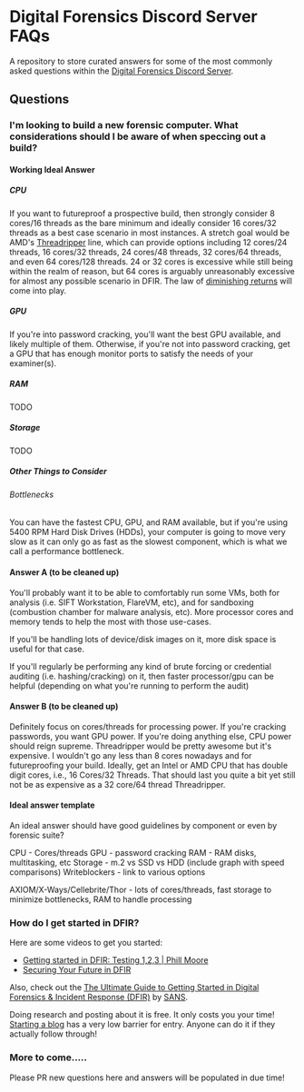 # Digital Forensics Discord Server FAQs

A repository to store curated answers for some of the most commonly asked questions within the [Digital Forensics Discord Server](https://discord.com/servers/digital-forensics-427876741990711298).

## Questions

### I'm looking to build a new forensic computer. What considerations should I be aware of when speccing out a build?

#### Working Ideal Answer

##### CPU

If you want to futureproof a prospective build, then strongly consider 8 cores/16 threads as the bare minimum and ideally consider 16 cores/32 threads as a best case scenario in most instances. A stretch goal would be AMD's [Threadripper](https://en.wikipedia.org/wiki/List_of_AMD_Ryzen_processors) line, which can provide options including 12 cores/24 threads, 16 cores/32 threads, 24 cores/48 threads, 32 cores/64 threads, and even 64 cores/128 threads. 24 or 32 cores is excessive while still being within the realm of reason, but 64 cores is arguably unreasonably excessive for almost any possible scenario in DFIR. The law of [diminishing returns](https://en.wikipedia.org/wiki/Diminishing_returns) will come into play.

##### GPU

If you're into password cracking, you'll want the best GPU available, and likely multiple of them. Otherwise, if you're not into password cracking, get a GPU that has enough monitor ports to satisfy the needs of your examiner(s). 

##### RAM

TODO

##### Storage

TODO

##### Other Things to Consider

###### Bottlenecks

You can have the fastest CPU, GPU, and RAM available, but if you're using 5400 RPM Hard Disk Drives (HDDs), your computer is going to move very slow as it can only go as fast as the slowest component, which is what we call a performance bottleneck.

#### Answer A (to be cleaned up)

You'll probably want it to be able to comfortably run some VMs, both for analysis (i.e. SIFT Workstation, FlareVM, etc), and for sandboxing (combustion chamber for malware analysis, etc).  More processor cores and memory tends to help the most with those use-cases.

If you'll be handling lots of device/disk images on it, more disk space is useful for that case.

If you'll regularly be performing any kind of brute forcing or credential auditing (i.e. hashing/cracking) on it, then faster processor/gpu can be helpful (depending on what you're running to perform the audit)

#### Answer B (to be cleaned up)

Definitely focus on cores/threads for processing power. If you're cracking passwords, you want GPU power. If you're doing anything else, CPU power should reign supreme. Threadripper would be pretty awesome but it's expensive. I wouldn't go any less than 8 cores nowadays and for futureproofing your build. Ideally, get an Intel or AMD CPU that has double digit cores, i.e., 16 Cores/32 Threads. That should last you quite a bit yet still not be as expensive as a 32 core/64 thread Threadripper.

#### Ideal answer template

An ideal answer should have good guidelines by component or even by forensic suite?

CPU - Cores/threads
GPU - password cracking
RAM - RAM disks, multitasking, etc
Storage - m.2 vs SSD vs HDD (include graph with speed comparisons)
Writeblockers - link to various options

AXIOM/X-Ways/Cellebrite/Thor - lots of cores/threads, fast storage to minimize bottlenecks, RAM to handle processing

### How do I get started in DFIR?

Here are some videos to get you started:

* [Getting started in DFIR: Testing 1,2,3 | Phill Moore](https://youtu.be/-IUJnDs6rbE)
* [Securing Your Future in DFIR](https://www.youtube.com/watch?v=H-735uP9nFg)

Also, check out the [The Ultimate Guide to Getting Started in Digital Forensics & Incident Response (DFIR)](https://www.sans.org/white-papers/ultimate-guide-getting-started-digital-forensics-incident-response/) by [SANS](https://www.sans.org/). 

Doing research and posting about it is free. It only costs you your time! [Starting a blog](https://thisweekin4n6.com/starting-a-blog/) has a very low barrier for entry. Anyone can do it if they actually follow through!

### More to come.....

Please PR new questions here and answers will be populated in due time!
